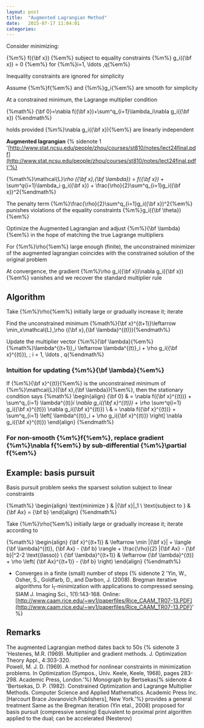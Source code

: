 ```yaml
---
layout: post
title:  "Augmented Lagrangian Method"
date:   2015-07-17 11:04:01
categories:
---
```


Consider minimizing: 

{%m%} f({\bf x}) {%em%} subject to equality constraints {%m%} g_i({\bf x}) = 0 {%em%} for {%m%}i=1, \ldots ,q{%em%}

Inequality constraints are ignored for simplicity

Assume {%m%}f{%em%} and {%m%}g_i{%em%} are smooth for simplicity

At a constrained minimum, the Lagrange multiplier condition

{%math%}  {\bf 0}=\nabla f({\bf x})+\sum^q_{i=1}\lambda_i\nabla g_i({\bf x})  {%endmath%}

holds provided {%m%}\nabla g_i({\bf x}){%em%} are linearly independent

<!--more-->

**Augmented lagrangian** {% sidenote 1 '[http://www.stat.ncsu.edu/people/zhou/courses/st810/notes/lect24final.pdf](http://www.stat.ncsu.edu/people/zhou/courses/st810/notes/lect24final.pdf)'%}

{%math%}\mathcal{L}_\rho ({\bf x},{\bf \lambda}) = f({\bf x}) + \sum^q_{i=1}\lambda_i g_i({\bf x}) + \frac{\rho}{2}\sum^q_{i=1}g_i({\bf x})^2{%endmath%}

The penalty term {%m%}\frac{\rho}{2}\sum^q_{i=1}g_i({\bf x})^2{%em%} punishes violations of the equality constraints {%m%}g_i({\bf \theta}){%em%}

Optimize the Augmented Lagrangian and adjust {%m%}{\bf \lambda}{%em%} in the hope of matching the true Lagrange multipliers

For {%m%}\rho{%em%} large enough (finite), the unconstrained minimizer of the augmented lagrangian coincides with the constrained solution of the original problem

At convergence, the gradient {%m%}\rho g_i({\bf x})\nabla g_i({\bf x}){%em%} vanishes and we recover the standard multiplier rule

## Algorithm

Take {%m%}\rho{%em%} initially large or gradually increase it; iterate

Find the unconstrained minimum
{%math%}{\bf x}^{(t+1)}\leftarrow \min_x\mathcal{L}_\rho ({\bf x},{\bf \lambda}^{(t)}){%endmath%}

Update the multiplier vector {%m%}{\bf \lambda}{%em%}
{%math%}\lambda^{(t+1)}_i \leftarrow \lambda^{(t)}_i + \rho g_i({\bf x}^{(t)}), \; i = 1, \ldots , q{%endmath%}

### Intuition for updating {%m%}{\bf \lambda}{%em%}

If {%m%}{\bf x}^{(t)}{%em%} is the unconstrained minimum of {%m%}\mathcal{L}({\bf x},{\bf \lambda}){%em%}, then the stationary condition says
{%math%}
\begin{align}
{\bf 0} & = \nabla f({\bf x}^{(t))} + \sum^q_{i=1} \lambda^{(t)}_i \nabla g_i({\bf x}^{(t)}) + \rho \sum^q_{i=1} g_i({\bf x}^{(t)}) \nabla g_i({\bf x}^{(t)}) \\
& = \nabla f({\bf x}^{(t))} + \sum^q_{i=1} \left[ \lambda^{(t)}_i + \rho g_i({\bf x}^{(t)}) \right] \nabla g_i({\bf x}^{(t)})
\end{align}
{%endmath%}

### For non-smooth {%m%}f{%em%}, replace gradient {%m%}\nabla f{%em%} by sub-differential {%m%}\partial f{%em%}

## Example: basis pursuit

Basis pursuit problem seeks the sparsest solution subject to linear constraints

{%math%}
\begin{align}
\text{minimize    } & \|{\bf x}\|_1 \\
\text{subject to    } & {\bf Ax} = {\bf b}
\end{align}
{%endmath%}

Take {%m%}\rho{%em%} initially large or gradually increase it; iterate according to

{%math%}
\begin{align}
{\bf x}^{(t+1)}                 & \leftarrow \min \|{\bf x}\| + \langle {\bf \lambda}^{(t)}, {\bf Ax} - {\bf b} \rangle + \frac{\rho}{2} \|{\bf Ax} - {\bf b}\|^2-2 \text{(lasso)} \\
{\bf \lambda}^{(t+1)} & \leftarrow {\bf \lambda}^{(t)} + \rho \left( {\bf Ax}^{(t+1)} - {\bf b} \right) 
\end{align}
{%endmath%}

+ Converges in a finite (small) number of steps {% sidenote 2 'Yin, W., Osher, S., Goldfarb, D., and Darbon, J. (2008). Bregman iterative algorithms for l<sub>1</sub>-minimization with applications to compressed sensing. SIAM J. Imaging Sci., 1(1):143-168. Online: [http://www.caam.rice.edu/~wy1/paperfiles/Rice_CAAM_TR07-13.PDF](http://www.caam.rice.edu/~wy1/paperfiles/Rice_CAAM_TR07-13.PDF)' %}

## Remarks

The augmented Lagrangian method dates back to 50s {% sidenote 3 'Hestenes, M.R. (1969). Multiplier and gradient methods. J. Optimization Theory Appl., 4:303-320. <br /> Powell, M. J. D. (1969). A method for nonlinear constraints in minimization problems. In Optimization (Sympos., Univ. Keele, Keele, 1968), pages 283-298. Academic Press, London.'%}
Monograph by Bertsekas{% sidenote 4 'Bertsekas, D. P. (1982). Constrained Optimization and Lagrange Multiplier Methods. Computer Science and Applied Mathematics. Academic Press Inc. [Harcourt Brace Jovanovich Publishers], New York.'%} provides a general treatment
Same as the Bregman iteration (Yin etal., 2008) proposed for basis pursuit (compressive sensing)
Equivalent to proximal print algorithm applied to the dual; can be accelerated (Nesterov)
